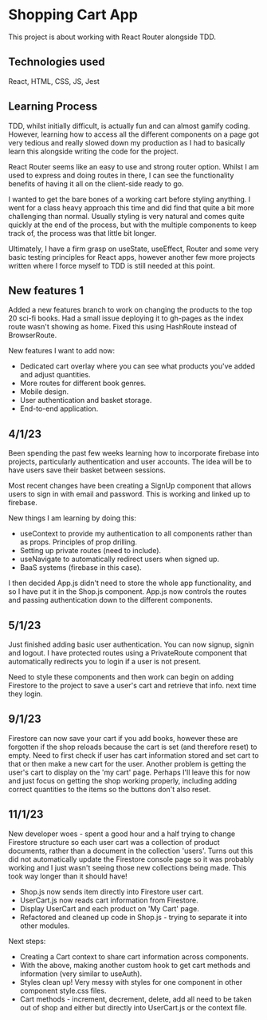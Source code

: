 # Shopping Cart App

This project is about working with React Router alongside TDD.

## Technologies used

React, HTML, CSS, JS, Jest

## Learning Process

TDD, whilst initially difficult, is actually fun and can almost gamify coding. However, learning how to access all the different components on a page got very tedious and really slowed down my production as I had to basically learn this alongside writing the code for the project.

React Router seems like an easy to use and strong router option. Whilst I am used to express and doing routes in there, I can see the functionality benefits of having it all on the client-side ready to go.

I wanted to get the bare bones of a working cart before styling anything. I went for a class heavy approach this time and did find that quite a bit more challenging than normal. Usually styling is very natural and comes quite quickly at the end of the process, but with the multiple components to keep track of, the process was that little bit longer.

Ultimately, I have a firm grasp on useState, useEffect, Router and some very basic testing principles for React apps, however another few more projects written where I force myself to TDD is still needed at this point.

## New features 1

Added a new features branch to work on changing the products to the top 20 sci-fi books. Had a small issue deploying it to gh-pages as the index route wasn't showing as home. Fixed this using HashRoute instead of BrowserRoute. 

New features I want to add now: 

- Dedicated cart overlay where you can see what products you've added and adjust quantities.
- More routes for different book genres.
- Mobile design.
- User authentication and basket storage.
- End-to-end application.

## 4/1/23

Been spending the past few weeks learning how to incorporate firebase into projects, particularly authentication and user accounts. The idea will be to have users save their basket between sessions. 

Most recent changes have been creating a SignUp component that allows users to sign in with email and password. This is working and linked up to firebase. 

New things I am learning by doing this:
- useContext to provide my authentication to all components rather than as props. Principles of prop drilling.
- Setting up private routes (need to include).
- useNavigate to automatically redirect users when signed up.
- BaaS systems (firebase in this case).

I then decided App.js didn't need to store the whole app functionality, and so I have put it in the Shop.js component. App.js now controls the routes and passing authentication down to the different components.

## 5/1/23

Just finished adding basic user authentication. You can now signup, signin and logout. I have protected routes using a PrivateRoute component that automatically redirects you to login if a user is not present. 

Need to style these components and then work can begin on adding Firestore to the project to save a user's cart and retrieve that info. next time they login.

## 9/1/23

Firestore can now save your cart if you add books, however these are forgotten if the shop reloads because the cart is set (and therefore reset) to empty. Need to first check if user has cart information stored and set cart to that or then make a new cart for the user. 
Another problem is getting the user's cart to display on the 'my cart' page. Perhaps I'll leave this for now and just focus on getting the shop working properly, including adding correct quantities to the items so the buttons don't also reset.

## 11/1/23

New developer woes - spent a good hour and a half trying to change Firestore structure so each user cart was a collection of product documents, rather than a document in the collection 'users'. Turns out this did not automatically update the Firestore console page so it was probably working and I just wasn't seeing those new collections being made. This took way longer than it should have!

- Shop.js now sends item directly into Firestore user cart.
- UserCart.js now reads cart information from Firestore.
- Display UserCart and each product on 'My Cart' page.
- Refactored and cleaned up code in Shop.js - trying to separate it into other modules.

Next steps:
- Creating a Cart context to share cart information across components.
- With the above, making another custom hook to get cart methods and information (very similar to useAuth).
- Styles clean up! Very messy with styles for one component in other component style.css files.
- Cart methods - increment, decrement, delete, add all need to be taken out of shop and either but directly into UserCart.js or the context file.